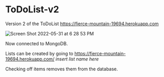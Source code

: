 # ToDoList-v2
Version 2 of the ToDoList
https://fierce-mountain-19694.herokuapp.com 

![Screen Shot 2022-05-31 at 6 28 53 PM](https://user-images.githubusercontent.com/55673146/171294504-170b0cf1-e46a-440b-b57a-a6b45915f1f4.png)

Now connected to MongoDB.

Lists can be created by going to https://fierce-mountain-19694.herokuapp.com/ *insert list name here*

Checking off items removes them from the database. 
